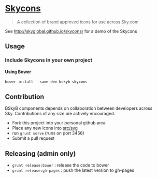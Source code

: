 [Skycons](http://skyglobal.github.io/skycons/) 
========================

> A collection of brand approved icons for use across Sky.com

See http://skyglobal.github.io/skycons/ for a demo of the Skycons

## Usage

### Include Skycons in your own project

#### Using Bower

`bower install --save-dev bskyb-skycons`

## Contribution

BSkyB components depends on collaboration between developers across Sky. Contributions of any size are actively encouraged.

 * Fork this project into your personal github area
 * Place any new icons into [src/svg](/src/svg)
 * run `grunt serve` (runs on port 3456)
 * Submit a pull request
 
## Releasing (admin only)

 * `grunt release:bower` : release the code to bower
 * `grunt release:gh-pages` : push the latest version to gh-pages
